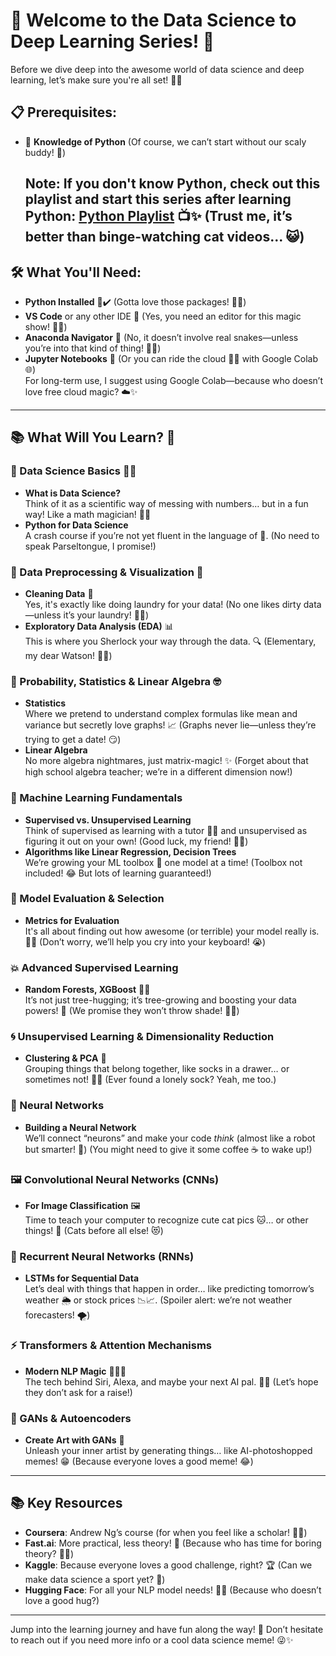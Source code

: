 # 🎉 Welcome to the **Data Science to Deep Learning** Series! 🎉

Before we dive deep into the awesome world of data science and deep learning, let’s make sure you're all set! 🚀✨ 

## 📋 Prerequisites:
- 🐍 **Knowledge of Python** (Of course, we can’t start without our scaly buddy! 🦎)  



  ## **Note:** If you don't know Python, check out this playlist and start this series after learning Python: [Python Playlist](https://www.youtube.com/watch?v=t2_Q2BRzeEE&list=PLGjplNEQ1it8-0CmoljS5yeV-GlKSUEt0) 📺✨ (Trust me, it’s better than binge-watching cat videos... 😺)

## 🛠️ What You'll Need:
- **Python Installed** 🐍✔️ (Gotta love those packages! 🍕🍔) 
- **VS Code** or any other IDE 🔧 (Yes, you need an editor for this magic show! 🎩✨)
- **Anaconda Navigator** 🐍 (No, it doesn’t involve real snakes—unless you’re into that kind of thing! 🐍😂)
- **Jupyter Notebooks** 📒 (Or you can ride the cloud 🏄‍♂️ with Google Colab 🌐)  
  For long-term use, I suggest using Google Colab—because who doesn’t love free cloud magic? ☁️✨

---

## 📚 What Will You Learn? 🤔

### 🤖 Data Science Basics 🧑‍🔬
- **What is Data Science?**  
  Think of it as a scientific way of messing with numbers… but in a fun way! Like a math magician! 🎩✨
- **Python for Data Science**  
  A crash course if you’re not yet fluent in the language of 🐍. (No need to speak Parseltongue, I promise!)

### 🧼 Data Preprocessing & Visualization 🌈
- **Cleaning Data** 🧹  
  Yes, it's exactly like doing laundry for your data! (No one likes dirty data—unless it’s your laundry! 🧺😜)
- **Exploratory Data Analysis (EDA)** 📊  
  This is where you Sherlock your way through the data. 🔍 (Elementary, my dear Watson! 🕵️‍♂️)

### 🎲 Probability, Statistics & Linear Algebra 🤓
- **Statistics**  
  Where we pretend to understand complex formulas like mean and variance but secretly love graphs! 📈 (Graphs never lie—unless they’re trying to get a date! 😏)
- **Linear Algebra**  
  No more algebra nightmares, just matrix-magic! ✨ (Forget about that high school algebra teacher; we’re in a different dimension now!)

### 🧠 Machine Learning Fundamentals
- **Supervised vs. Unsupervised Learning**  
  Think of supervised as learning with a tutor 👩‍🏫 and unsupervised as figuring it out on your own! (Good luck, my friend! 🤷‍♂️)
- **Algorithms like Linear Regression, Decision Trees**  
  We’re growing your ML toolbox 🧰 one model at a time! (Toolbox not included! 😂 But lots of learning guaranteed!)

### 🧪 Model Evaluation & Selection
- **Metrics for Evaluation**  
  It's all about finding out how awesome (or terrible) your model really is. 🤖💡 (Don’t worry, we’ll help you cry into your keyboard! 😭)

### 💥 Advanced Supervised Learning
- **Random Forests, XGBoost** 🌳🎯  
  It’s not just tree-hugging; it’s tree-growing and boosting your data powers! 💪 (We promise they won’t throw shade! 🌳😉)

### 🌀 Unsupervised Learning & Dimensionality Reduction
- **Clustering & PCA** 🧩  
  Grouping things that belong together, like socks in a drawer… or sometimes not! 🧦🧦 (Ever found a lonely sock? Yeah, me too.)

### 🧠 Neural Networks
- **Building a Neural Network**  
  We’ll connect “neurons” and make your code *think* (almost like a robot but smarter! 🤖) (You might need to give it some coffee ☕ to wake up!)

### 🖼️ Convolutional Neural Networks (CNNs)
- **For Image Classification** 🖼️  
  Time to teach your computer to recognize cute cat pics 🐱… or other things! 📸 (Cats before all else! 😻)

### 🔁 Recurrent Neural Networks (RNNs)
- **LSTMs for Sequential Data**  
  Let’s deal with things that happen in order… like predicting tomorrow’s weather 🌦️ or stock prices 📉📈. (Spoiler alert: we’re not weather forecasters! 🌪️)

### ⚡ Transformers & Attention Mechanisms
- **Modern NLP Magic** 🧙‍♂️✨  
  The tech behind Siri, Alexa, and maybe your next AI pal. 🤖💬 (Let’s hope they don’t ask for a raise!)

### 🎨 GANs & Autoencoders
- **Create Art with GANs** 🎨  
  Unleash your inner artist by generating things… like AI-photoshopped memes! 😁 (Because everyone loves a good meme! 😂)

---

## 📚 Key Resources
- **Coursera**: Andrew Ng’s course (for when you feel like a scholar! 🧑‍🎓)
- **Fast.ai**: More practical, less theory! 💪 (Because who has time for boring theory? 🤷‍♂️)
- **Kaggle**: Because everyone loves a good challenge, right? 🏆 (Can we make data science a sport yet? 🤔)
- **Hugging Face**: For all your NLP model needs! 🤗💬 (Because who doesn’t love a good hug?)

---

Jump into the learning journey and have fun along the way! 🎢 Don’t hesitate to reach out if you need more info or a cool data science meme! 😜✨ 
